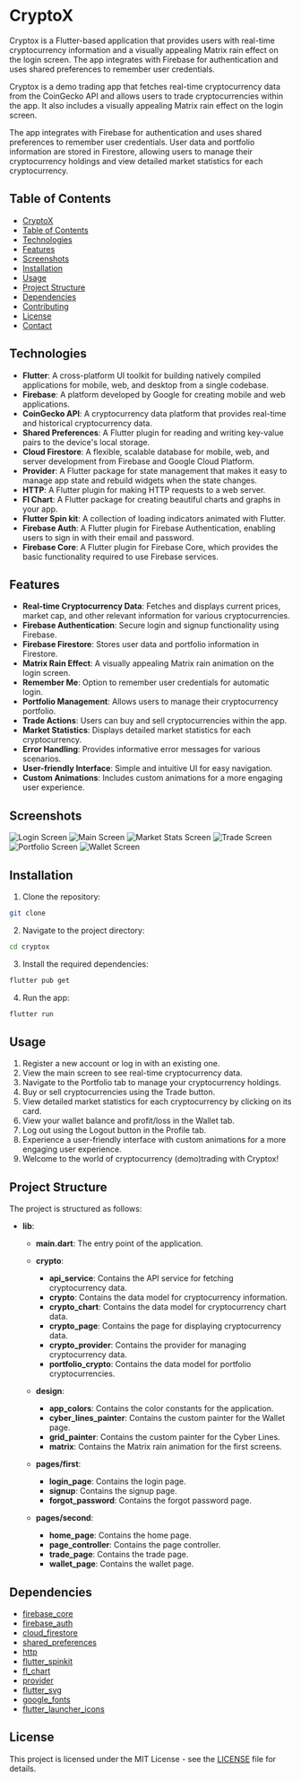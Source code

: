 # CryptoX

Cryptox is a Flutter-based application that provides users with real-time cryptocurrency information and a visually appealing Matrix rain effect on the login screen.
The app integrates with Firebase for authentication and uses shared preferences to remember user credentials.

Cryptox is a demo trading app that fetches real-time cryptocurrency data from the CoinGecko API and allows users to trade cryptocurrencies within the app. It also includes a visually appealing Matrix rain effect on the login screen.

The app integrates with Firebase for authentication and uses shared preferences to remember user credentials. User data and portfolio information are stored in Firestore, allowing users to manage their cryptocurrency holdings and view detailed market statistics for each cryptocurrency.


## Table of Contents
- [CryptoX](#cryptox)
- [Table of Contents](#table-of-contents)
- [Technologies](#technologies)
- [Features](#features)
- [Screenshots](#screenshots)
- [Installation](#installation)
- [Usage](#usage)
- [Project Structure](#project-structure)
- [Dependencies](#dependencies)
- [Contributing](#contributing)
- [License](#license)
- [Contact](#contact)


## Technologies
- **Flutter**: A cross-platform UI toolkit for building natively compiled applications for mobile, web, and desktop from a single codebase.
- **Firebase**: A platform developed by Google for creating mobile and web applications.
- **CoinGecko API**: A cryptocurrency data platform that provides real-time and historical cryptocurrency data.
- **Shared Preferences**: A Flutter plugin for reading and writing key-value pairs to the device's local storage.
- **Cloud Firestore**: A flexible, scalable database for mobile, web, and server development from Firebase and Google Cloud Platform.
- **Provider**: A Flutter package for state management that makes it easy to manage app state and rebuild widgets when the state changes.
- **HTTP**: A Flutter plugin for making HTTP requests to a web server.
- **Fl Chart**: A Flutter package for creating beautiful charts and graphs in your app.
- **Flutter Spin kit**: A collection of loading indicators animated with Flutter.
- **Firebase Auth**: A Flutter plugin for Firebase Authentication, enabling users to sign in with their email and password.
- **Firebase Core**: A Flutter plugin for Firebase Core, which provides the basic functionality required to use Firebase services.


## Features
- **Real-time Cryptocurrency Data**: Fetches and displays current prices, market cap, and other relevant information for various cryptocurrencies.
- **Firebase Authentication**: Secure login and signup functionality using Firebase.
- **Firebase Firestore**: Stores user data and portfolio information in Firestore.
- **Matrix Rain Effect**: A visually appealing Matrix rain animation on the login screen.
- **Remember Me**: Option to remember user credentials for automatic login.
- **Portfolio Management**: Allows users to manage their cryptocurrency portfolio.
- **Trade Actions**: Users can buy and sell cryptocurrencies within the app.
- **Market Statistics**: Displays detailed market statistics for each cryptocurrency.
- **Error Handling**: Provides informative error messages for various scenarios.
- **User-friendly Interface**: Simple and intuitive UI for easy navigation.
- **Custom Animations**: Includes custom animations for a more engaging user experience.


## Screenshots
![Login Screen](screenshots/login_screen.png)
![Main Screen](screenshots/main_screen.png)
![Market Stats Screen](screenshots/market_stats_screen.png)
![Trade Screen](screenshots/trade_screen.png)
![Portfolio Screen](screenshots/portfolio_screen.png)
![Wallet Screen](screenshots/wallet_screen.png)

## Installation
1. Clone the repository:
```bash
git clone
```
2. Navigate to the project directory:
```bash
cd cryptox
```
3. Install the required dependencies:
```bash
flutter pub get
```
4. Run the app:
```bash
flutter run
```

## Usage
1. Register a new account or log in with an existing one.
2. View the main screen to see real-time cryptocurrency data.
3. Navigate to the Portfolio tab to manage your cryptocurrency holdings.
4. Buy or sell cryptocurrencies using the Trade button.
5. View detailed market statistics for each cryptocurrency by clicking on its card.
6. View your wallet balance and profit/loss in the Wallet tab.
7. Log out using the Logout button in the Profile tab.
8. Experience a user-friendly interface with custom animations for a more engaging user experience.
9. Welcome to the world of cryptocurrency (demo)trading with Cryptox!

## Project Structure

The project is structured as follows:

- **lib**:
  - **main.dart**: The entry point of the application.

  - **crypto**:
    - **api_service**: Contains the API service for fetching cryptocurrency data.
    - **crypto**: Contains the data model for cryptocurrency information.
    - **crypto_chart**: Contains the data model for cryptocurrency chart data.
    - **crypto_page**: Contains the page for displaying cryptocurrency data.
    - **crypto_provider**: Contains the provider for managing cryptocurrency data.
    - **portfolio_crypto**: Contains the data model for portfolio cryptocurrencies.

  - **design**:
    - **app_colors**: Contains the color constants for the application.
    - **cyber_lines_painter**: Contains the custom painter for the Wallet page.
    - **grid_painter**: Contains the custom painter for the Cyber Lines.
    - **matrix**: Contains the Matrix rain animation for the first screens.

  - **pages/first**:
    - **login_page**: Contains the login page.
    - **signup**: Contains the signup page.
    - **forgot_password**: Contains the forgot password page.

  - **pages/second**:
    - **home_page**: Contains the home page.
    - **page_controller**: Contains the page controller.
    - **trade_page**: Contains the trade page.
    - **wallet_page**: Contains the wallet page.




## Dependencies
- [firebase_core](https://pub.dev/packages/firebase_core)
- [firebase_auth](https://pub.dev/packages/firebase_auth)
- [cloud_firestore](https://pub.dev/packages/cloud_firestore)
- [shared_preferences](https://pub.dev/packages/shared_preferences)
- [http](https://pub.dev/packages/http)
- [flutter_spinkit](https://pub.dev/packages/flutter_spinkit)
- [fl_chart](https://pub.dev/packages/fl_chart)
- [provider](https://pub.dev/packages/provider)
- [flutter_svg](https://pub.dev/packages/flutter_svg)
- [google_fonts](https://pub.dev/packages/google_fonts)
- [flutter_launcher_icons](https://pub.dev/packages/flutter_launcher_icons)


## License
This project is licensed under the MIT License - see the [LICENSE](LICENSE) file for details.


